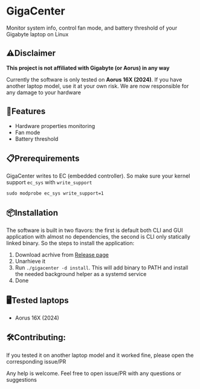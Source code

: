 # GigaCenter
Monitor system info, control fan mode, and battery threshold of your Gigabyte laptop on Linux

## ⚠️Disclaimer
**This project is not affiliated with Gigabyte (or Aorus) in any way**

Currently the software is only tested on **Aorus 16X (2024)**. If you have another laptop model, use it at your own risk. We are now responsible for any damage to your hardware

## 🚀Features
- Hardware properties monitoring
- Fan mode
- Battery threshold

## 📋Prerequirements
GigaCenter writes to EC (embedded controller). So make sure your kernel support `ec_sys` with `write_support`
```
sudo modprobe ec_sys write_support=1
```

## 📦Installation
The software is built in two flavors: the first is default both CLI and GUI application with almost no dependencies, the second is CLI only statically linked binary. So the steps to install the application:
1. Download acrhive from [Release page](https://github.com/Vaider7/GigaCenter/releases)
2. Unarhieve it
3. Run `./gigacenter -d install`. This will add binary to PATH and install the needed background helper as a systemd service
4. Done

## 🖥️Tested laptops
- Aorus 16X (2024)

## 🛠️Contributing:
If you tested it on another laptop model and it worked fine, please open the corresponding issue/PR

Any help is welcome. Feel free to open issue/PR with any questions or suggestions
